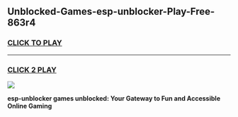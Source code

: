 
## Unblocked-Games-esp-unblocker-Play-Free-863r4
<h3>
<a href="https://premium76.site?title=esp-unblocker&ref=21A">CLICK TO PLAY</a></h3>
<hr>

<h3>
<a href="https://premium76.site?title=esp-unblocker&ref=21A">CLICK 2 PLAY</a>
  
</h3>

<a href="https://premium76.site?title=esp-unblocker&ref=21A"><img src="https://clearcache.store/games.png"></a>


**esp-unblocker games unblocked: Your Gateway to Fun and Accessible Online Gaming**
